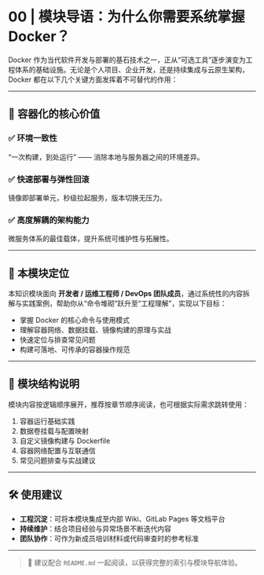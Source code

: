 # 00 | 模块导语：为什么你需要系统掌握 Docker？

Docker 作为当代软件开发与部署的基石技术之一，正从“可选工具”逐步演变为工程体系的基础设施。无论是个人项目、企业开发，还是持续集成与云原生架构，Docker 都在以下几个关键方面发挥着不可替代的作用：

---

## 🚀 容器化的核心价值

### ✅ 环境一致性

“一次构建，到处运行” —— 消除本地与服务器之间的环境差异。

### ✅ 快速部署与弹性回滚

镜像即部署单元，秒级拉起服务，版本切换无压力。

### ✅ 高度解耦的架构能力

微服务体系的最佳载体，提升系统可维护性与拓展性。

---

## 📘 本模块定位

本知识模块面向 **开发者 / 运维工程师 / DevOps 团队成员**，通过系统性的内容拆解与实践案例，帮助你从“命令堆砌”跃升至“工程理解”，实现以下目标：

- 掌握 Docker 的核心命令与使用模式
- 理解容器网络、数据挂载、镜像构建的原理与实战
- 快速定位与排查常见问题
- 构建可落地、可传承的容器操作规范

---

## 🧩 模块结构说明

模块内容按逻辑顺序展开，推荐按章节顺序阅读，也可根据实际需求跳转使用：

1. 容器运行基础实践
2. 数据卷挂载与配置映射
3. 自定义镜像构建与 Dockerfile
4. 容器网络配置与互联通信
5. 常见问题排查与实战建议

---

## 🛠️ 使用建议

- **工程沉淀**：可将本模块集成至内部 Wiki、GitLab Pages 等文档平台
- **持续维护**：结合项目经验与异常场景不断迭代内容
- **团队协作**：可作为新成员培训材料或代码审查时的参考标准

---

> 📁 建议配合 `README.md` 一起阅读，以获得完整的索引与模块导航体验。
